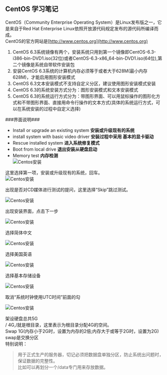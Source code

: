 ## CentOS 学习笔记 ##
CentOS（Community Enterprise Operating System）是Linux发布版之一，它是来自于Red Hat Enterprise Linux依照开放源代码规定发布的源代码所编译而成。  
CentOS的官方网站是[http://www.centos.org](http://www.centos.org)

1. CentOS 6.3系统镜像有两个，安装系统只用到第一个镜像即CentOS-6.3-i386-bin-DVD1.iso(32位)或者CentOS-6.3-x86_64-bin-DVD1.iso(64位),第二个镜像是系统自带软件安装包
2. 安装CentOS 6.3系统的计算机内存必须等于或者大于628M(最小内存628M)，才能启用图形安装模式
3. CentOS 6.3文本安装模式不支持自定义分区，建议使用图形安装模式安装
4. CentOS 6.3的系统安装方式分为：图形安装模式和文本安装模式
5. CentOS 6.3的系统运行方式分为：带图形界面、可以用鼠标操作的图形化方式和不带图形界面、直接用命令行操作的文本方式(具体的系统运行方式，可以在系统安装的过程中自定义选择)

###界面说明###
  
- Install or upgrade an existing system **安装或升级现有的系统**  
- install system with basic video driver **安装过程中采用 基本的显卡驱动**  
- Rescue installed system **进入系统修复模式**  
- Boot from local drive **退出安装从硬盘启动**  
- Memory test **内存检测**  
![Centos安装](/img/CentOSInstall001.jpg)


这里选择第一项，安装或升级现有的系统，回车。  
![Centos安装](/img/CentOSInstall002.jpg)


出现是否对CD媒体进行测试的提问，这里选择“Skip”跳过测试。  

![Centos安装](/img/CentOSInstall003.jpg)

出现安装界面，点击下一步

![Centos安装](/img/CentOSInstall004.jpg)

选择简体中文

![Centos安装](/img/CentOSInstall005.jpg)

选择美国英语

![Centos安装](/img/CentOSInstall006.jpg)

选择基本存储设备

![Centos安装](/img/CentOSInstall007.jpg)

取消“系统时钟使用UTC时间”前面的勾

![Centos安装](/img/CentOSInstall008.jpg)




架设硬盘总共5G  
/ 4G,/就是根目录，这里表示为根目录分配4G的空间。    
Swap 1G(内存小于2G时，设置为内存的2倍;内存大于或等于2G时，设置为2G)  
swap是交换分区  
特别说明：  
> 用于正式生产的服务器，切记必须把数据盘单独分区，防止系统出问题时，保证数据的完整性。    
> 比如可以再划分一个/data专门用来存放数据。

   